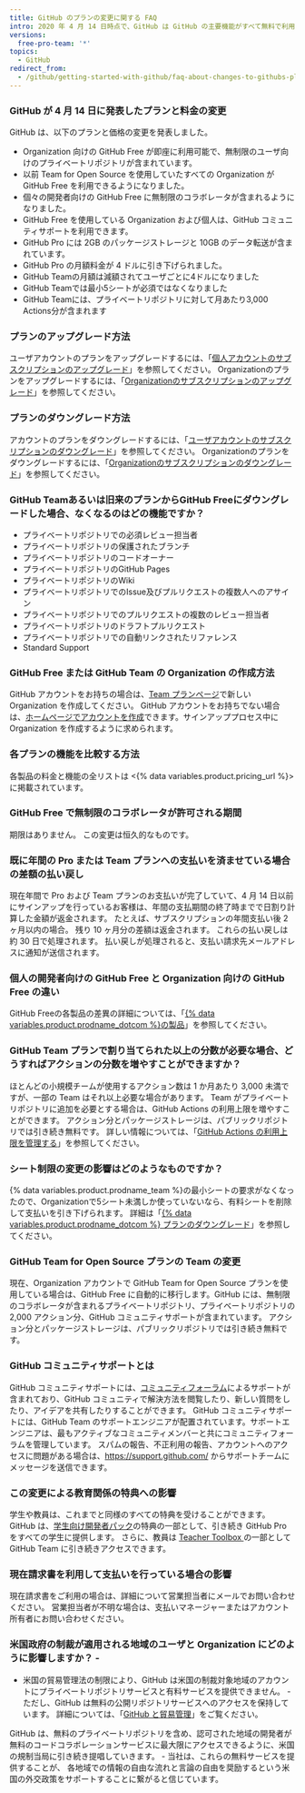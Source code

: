 ```yaml
---
title: GitHub のプランの変更に関する FAQ
intro: 2020 年 4 月 14 日時点で、GitHub は GitHub の主要機能がすべて無料で利用可能になったことを発表しました。
versions:
  free-pro-team: '*'
topics:
  - GitHub
redirect_from:
  - /github/getting-started-with-github/faq-about-changes-to-githubs-plans
---
```

### GitHub が 4 月 14 日に発表したプランと料金の変更

GitHub は、以下のプランと価格の変更を発表しました。

- Organization 向けの GitHub Free が即座に利用可能で、無制限のユーザ向けのプライベートリポジトリが含まれています。
- 以前 Team for Open Source を使用していたすべての Organization が GitHub Free を利用できるようになりました。
- 個々の開発者向けの GitHub Free に無制限のコラボレータが含まれるようになりました。
- GitHub Free を使用している Organization および個人は、GitHub コミュニティサポートを利用できます。
- GitHub Pro には 2GB のパッケージストレージと 10GB のデータ転送が含まれています。
- GitHub Pro の月額料金が 4 ドルに引き下げられました。
- GitHub Teamの月額は減額されてユーザごとに4ドルになりました
- GitHub Teamでは最小5シートが必須ではなくなりました
- GitHub Teamには、プライベートリポジトリに対して月あたり3,000 Actions分が含まれます

### プランのアップグレード方法

ユーザアカウントのプランをアップグレードするには、「[個人アカウントのサブスクリプションのアップグレード](/github/setting-up-and-managing-billing-and-payments-on-github/upgrading-your-github-subscription#upgrading-your-personal-accounts-subscription)」を参照してください。 Organizationのプランをアップグレードするには、「[Organizationのサブスクリプションのアップグレード](/github/setting-up-and-managing-billing-and-payments-on-github/upgrading-your-github-subscription#upgrading-your-organizations-subscription)」を参照してください。

### プランのダウングレード方法

アカウントのプランをダウングレードするには、「[ユーザアカウントのサブスクリプションのダウングレード](/github/setting-up-and-managing-billing-and-payments-on-github/downgrading-your-github-subscription#downgrading-your-user-accounts-subscription)」を参照してください。 Organizationのプランをダウングレードするには、「[Organizationのサブスクリプションのダウングレード](/github/setting-up-and-managing-billing-and-payments-on-github/downgrading-your-github-subscription#downgrading-your-organizations-subscription)」を参照してください。

### GitHub Teamあるいは旧来のプランからGitHub Freeにダウングレードした場合、なくなるのはどの機能ですか？
- プライベートリポジトリでの必須レビュー担当者
- プライベートリポジトリの保護されたブランチ
- プライベートリポジトリのコードオーナー
- プライベートリポジトリのGitHub Pages
- プライベートリポジトリのWiki
- プライベートリポジトリでのIssue及びプルリクエストの複数人へのアサイン
- プライベートリポジトリでのプルリクエストの複数のレビュー担当者
- プライベートリポジトリのドラフトプルリクエスト
- プライベートリポジトリでの自動リンクされたリファレンス
- Standard Support

### GitHub Free または GitHub Team の Organization の作成方法

GitHub アカウントをお持ちの場合は、[Team プランページ](https://github.com/organizations/plan)で新しい Organization を作成してください。 GitHub アカウントをお持ちでない場合は、[ホームページでアカウントを作成](https://github.com/)できます。サインアッププロセス中に Organization を作成するように求められます。

### 各プランの機能を比較する方法

各製品の料金と機能の全リストは <{% data variables.product.pricing_url %}> に掲載されています。

### GitHub Free で無制限のコラボレータが許可される期間

期限はありません。 この変更は恒久的なものです。

### 既に年間の Pro または Team プランへの支払いを済ませている場合の差額の払い戻し

現在年間で Pro および Team プランのお支払いが完了していて、4 月 14 日以前にサインアップを行っているお客様は、年間の支払期間の終了時までで日割り計算した金額が返金されます。 たとえば、サブスクリプションの年間支払い後 2 ヶ月以内の場合。 残り 10 ヶ月分の差額は返金されます。 これらの払い戻しは約 30 日で処理されます。 払い戻しが処理されると、支払い請求先メールアドレスに通知が送信されます。

### 個人の開発者向けの GitHub Free と Organization 向けの GitHub Free の違い

GitHub Freeの各製品の差異の詳細については、「[{% data variables.product.prodname_dotcom %}の製品](/articles/github-s-products)」を参照してください。

### GitHub Team プランで割り当てられた以上の分数が必要な場合、どうすればアクションの分数を増やすことができますか？

ほとんどの小規模チームが使用するアクション数は 1 か月あたり 3,000 未満ですが、一部の Team はそれ以上必要な場合があります。 Team がプライベートリポジトリに追加を必要とする場合は、GitHub Actions の利用上限を増やすことができます。 アクション分とパッケージストレージは、パブリックリポジトリでは引き続き無料です。 詳しい情報については、「[GitHub Actions の利用上限を管理する](/github/setting-up-and-managing-billing-and-payments-on-github/managing-your-spending-limit-for-github-actions)」を参照してください。

### シート制限の変更の影響はどのようなものですか？

{% data variables.product.prodname_team %}の最小シートの要求がなくなったので、Organizationで5シート未満しか使っていないなら、有料シートを削除して支払いを引き下げられます。 詳細は「[{% data variables.product.prodname_dotcom %} プランのダウングレード](/github/setting-up-and-managing-billing-and-payments-on-github/downgrading-your-github-subscription#removing-paid-seats-from-your-organization)」を参照してください。

### GitHub Team for Open Source プランの Team の変更

現在、Organization アカウントで GitHub Team for Open Source プランを使用している場合は、GitHub Free に自動的に移行します。GitHub には、無制限のコラボレータが含まれるプライベートリポジトリ、プライベートリポジトリの 2,000 アクション分、GitHub コミュニティサポートが含まれています。 アクション分とパッケージストレージは、パブリックリポジトリでは引き続き無料です。

### GitHub コミュニティサポートとは

GitHub コミュニティサポートには、[コミュニティフォーラム](https://github.community/)によるサポートが含まれており、GitHub コミュニティで解決方法を閲覧したり、新しい質問をしたり、アイデアを共有したりすることができます。 GitHub コミュニティサポートには、GitHub Team のサポートエンジニアが配置されています。サポートエンジニアは、最もアクティブなコミュニティメンバーと共にコミュニティフォーラムを管理しています。 スパムの報告、不正利用の報告、アカウントへのアクセスに問題がある場合は、https://support.github.com/ からサポートチームにメッセージを送信できます。

### この変更による教育関係の特典への影響

学生や教員は、これまでと同様のすべての特典を受けることができます。 GitHub は、[学生向け開発者パック](https://education.github.com/pack)の特典の一部として、引き続き GitHub Pro をすべての学生に提供します。 さらに、教員は [Teacher Toolbox ](https://education.github.com/toolbox) の一部として GitHub Team に引き続きアクセスできます。

### 現在請求書を利用して支払いを行っている場合の影響

現在請求書をご利用の場合は、詳細について営業担当者にメールでお問い合わせください。 営業担当者が不明な場合は、支払いマネージャーまたはアカウント所有者にお問い合わせください。

### 米国政府の制裁が適用される地域のユーザと Organization にどのように影響しますか？ -

- 米国の貿易管理法の制限により、GitHub は米国の制裁対象地域のアカウントにプライベートリポジトリサービスと有料サービスを提供できません。 - ただし、GitHub は無料の公開リポジトリサービスへのアクセスを保持しています。 詳細については、「[GitHub と貿易管理](/github/site-policy/github-and-trade-controls)」をご覧ください。

GitHub は、無料のプライベートリポジトリを含め、認可された地域の開発者が無料のコードコラボレーションサービスに最大限にアクセスできるように、米国の規制当局に引き続き提唱していきます。 - 当社は、これらの無料サービスを提供することが、 各地域での情報の自由な流れと言論の自由を奨励するという米国の外交政策をサポートすることに繋がると信じています。
